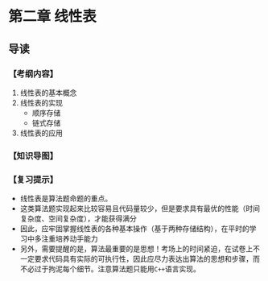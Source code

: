 # 第二章 线性表

## 导读

### 【考纲内容】

1. 线性表的基本概念
2. 线性表的实现
    + 顺序存储
    + 链式存储
3. 线性表的应用

### 【知识导图】



### 【复习提示】

+ 线性表是算法题命题的重点。
+ 这类算法题实现起来比较容易且代码量较少，但是要求具有最优的性能（时间复杂度、空间复杂度），才能获得满分
+ 因此，应牢固掌握线性表的各种基本操作（基于两种存储结构），在平时的学习中多注重培养动手能力
+ 另外，需要提醒的是，算法最重要的是思想！考场上的时间紧迫，在试卷上不一定要求代码具有实际的可执行性，因此应尽力表达出算法的思想和步骤，而不必过于拘泥每个细节。注意算法题只能用`C++`语言实现。